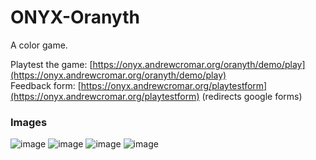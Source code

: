 # ONYX-Oranyth

A color game.

Playtest the game: [https://onyx.andrewcromar.org/oranyth/demo/play](https://onyx.andrewcromar.org/oranyth/demo/play) <br>
Feedback form: [https://onyx.andrewcromar.org/playtestform](https://onyx.andrewcromar.org/playtestform) (redirects google forms)

### Images

![image](https://github.com/user-attachments/assets/fd8d141c-c3c8-4fc1-8a5f-6c45138ee233)
![image](https://github.com/user-attachments/assets/44c8ddd5-c3bb-4f26-af5c-754b2ffc5921)
![image](https://github.com/user-attachments/assets/0f1049dd-f753-4400-a182-2c47a3dc22ab)
![image](https://github.com/user-attachments/assets/6b78f9a3-5b4c-4b10-a995-aa2c0302389e)

